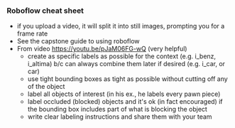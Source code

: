 ### Roboflow cheat sheet
- if you upload a video, it will split it into still images, prompting you for a frame rate
- See the capstone guide to using roboflow
- From video https://youtu.be/pJaM06FG-wQ  (very helpful)
    - create as specific labels as possible for the context (e.g. i_benz, i_altima) b/c can always combine them later if desired (e.g. i_car, or car)
    - use tight bounding boxes as tight as possible without cutting off any of the object
    - label all objects of interest (in his ex., he labels every pawn piece)
    - label occluded (blocked) objects and it's ok (in fact encouraged) if the bounding box includes part of what is blocking the object
    - write clear labeling instructions and share them with your team
